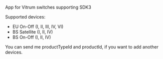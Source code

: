 
App for Vitrum switches supporting SDK3

Supported devices:
- EU On-Off (I, II, III, IV, VI)
- BS Satellite  (I, II, IV)
- BS On-Off  (I, II, IV)

You can send me productTypeId and productId, if you want to add another devices.